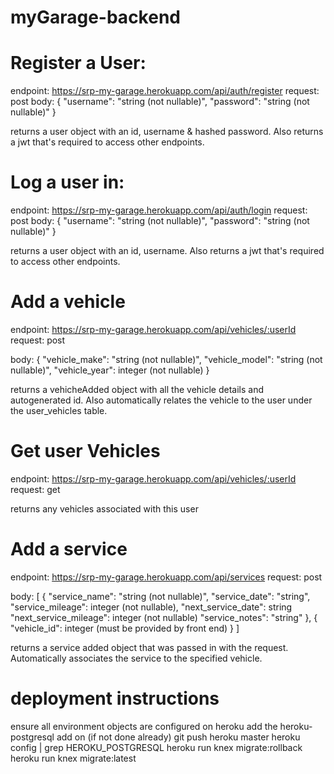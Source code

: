 # myGarage-backend

# Register a User:
endpoint: https://srp-my-garage.herokuapp.com/api/auth/register
request: post
body:
    {
        "username": "string (not nullable)",
        "password": "string (not nullable)"
    }

returns a user object with an id, username & hashed password. Also returns a jwt that's required to access other endpoints.

# Log a user in:
endpoint: https://srp-my-garage.herokuapp.com/api/auth/login
request: post
body:
    {
        "username": "string (not nullable)",
        "password": "string (not nullable)"
    }

returns a user object with an id, username. Also returns a jwt that's required to access other endpoints.


# Add a vehicle
endpoint: https://srp-my-garage.herokuapp.com/api/vehicles/:userId
request: post

body:
    {
        "vehicle_make": "string (not nullable)",
        "vehicle_model": "string (not nullable)",
        "vehicle_year": integer (not nullable)
    }

returns a vehicheAdded object with all the vehicle details and autogenerated id. Also automatically relates the vehicle to the user under the user_vehicles table.

# Get user Vehicles 

endpoint: https://srp-my-garage.herokuapp.com/api/vehicles/:userId
request: get

returns any vehicles associated with this user

# Add a service
endpoint: https://srp-my-garage.herokuapp.com/api/services
request: post

body:
    [ 
        {
        "service_name": "string (not nullable)",
        "service_date": "string",
        "service_mileage": integer (not nullable),
        "next_service_date": string
        "next_service_mileage": integer (not nullable)
        "service_notes": "string"
        },
        {
            "vehicle_id": integer (must be provided by front end)
        }
    ]

returns a service added object that was passed in with the request. Automatically associates the service to the specified vehicle.


# deployment instructions

ensure all environment objects are configured on heroku
add the heroku-postgresql add on (if not done already)
git push heroku master
heroku config | grep HEROKU_POSTGRESQL
heroku run knex migrate:rollback
heroku run knex migrate:latest

